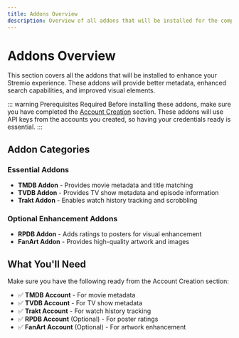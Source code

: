 ```yaml
---
title: Addons Overview
description: Overview of all addons that will be installed for the complete Stremio setup experience
---
```


# Addons Overview

This section covers all the addons that will be installed to enhance your Stremio experience. These addons will provide better metadata, enhanced search capabilities, and improved visual elements.

::: warning Prerequisites Required
Before installing these addons, make sure you have completed the [Account Creation](/accounts/overview) section. These addons will use API keys from the accounts you created, so having your credentials ready is essential.
:::

## Addon Categories

### Essential Addons
- **TMDB Addon** - Provides movie metadata and title matching
- **TVDB Addon** - Provides TV show metadata and episode information
- **Trakt Addon** - Enables watch history tracking and scrobbling

### Optional Enhancement Addons
- **RPDB Addon** - Adds ratings to posters for visual enhancement
- **FanArt Addon** - Provides high-quality artwork and images

## What You'll Need

Make sure you have the following ready from the Account Creation section:
- ✅ **TMDB Account** - For movie metadata
- ✅ **TVDB Account** - For TV show metadata  
- ✅ **Trakt Account** - For watch history tracking
- ✅ **RPDB Account** (Optional) - For poster ratings
- ✅ **FanArt Account** (Optional) - For artwork enhancement
